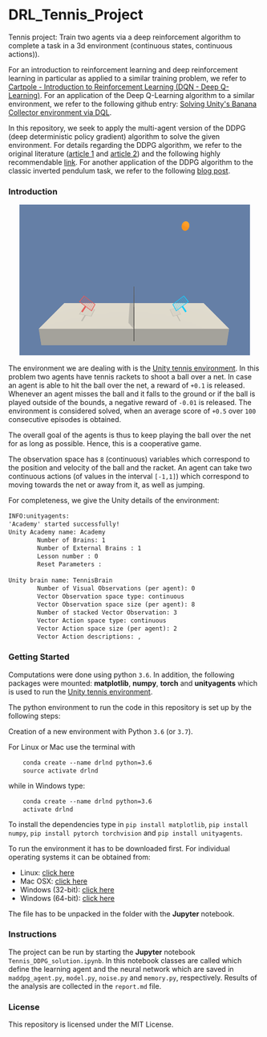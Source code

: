 # DRL_Tennis_Project
Tennis project: Train two agents via a deep reinforcement algorithm to complete a task in a 3d environment (continuous states, continuous actions)). 

For an introduction to reinforcement learning and deep reinforcement learning in particular as applied to a similar training problem, we refer to [Cartpole - Introduction to Reinforcement Learning (DQN - Deep Q-Learning)](https://towardsdatascience.com/cartpole-introduction-to-reinforcement-learning-ed0eb5b58288). For an application of the Deep Q-Learning algorithm to a similar environment, we refer to the following github entry: [Solving Unity's Banana Collector environment via DQL](https://github.com/andreaspts/DRL_Navigation_Project).

In this repository, we seek to apply the multi-agent version of the DDPG (deep deterministic policy gradient) algorithm to solve the given environment. For details regarding the DDPG algorithm, we refer to the original literature ([article 1](http://proceedings.mlr.press/v32/silver14.pdf) and [article 2](https://arxiv.org/abs/1509.02971)) and the following highly recommendable [link](https://spinningup.openai.com/en/latest/algorithms/ddpg.html). For another application of the DDPG algorithm to the classic inverted pendulum task, we refer to the following [blog post](https://towardsdatascience.com/deep-deterministic-policy-gradients-explained-2d94655a9b7b).

### Introduction

<p align="center">
  <img width="460" height="300" src="tennis.png">
</p>

 The environment we are dealing with is the [Unity tennis environment](https://github.com/Unity-Technologies/ml-agents/blob/master/docs/Learning-Environment-Examples.md#tennis). In this problem two agents have tennis rackets to shoot a ball over a net. In case an agent is able to hit the ball over the net, a reward of `+0.1` is released. Whenever an agent misses the ball and it falls to the ground or if the ball is played outside of the bounds, a negative reward of `-0.01` is released. The environment is considered solved, when an average score of `+0.5` over `100` consecutive episodes is obtained.

The overall goal of the agents is thus to keep playing the ball over the net for as long as possible. Hence, this is a cooperative game.

The observation space has `8` (continuous) variables which correspond to the position and velocity of the ball and the racket. An agent can take two continuous actions (of values in the interval `[-1,1]`) which correspond to moving towards the net or away from it, as well as jumping.

For completeness, we give the Unity details of the environment:

```
INFO:unityagents:
'Academy' started successfully!
Unity Academy name: Academy
        Number of Brains: 1
        Number of External Brains : 1
        Lesson number : 0
        Reset Parameters :
		
Unity brain name: TennisBrain
        Number of Visual Observations (per agent): 0
        Vector Observation space type: continuous
        Vector Observation space size (per agent): 8
        Number of stacked Vector Observation: 3
        Vector Action space type: continuous
        Vector Action space size (per agent): 2
        Vector Action descriptions: , 
```
### Getting Started

Computations were done using python `3.6`. In addition, the following packages were mounted: **matplotlib**, **numpy**, **torch** and **unityagents** which is used to run the [Unity tennis environment](https://github.com/Unity-Technologies/ml-agents/blob/master/docs/Learning-Environment-Examples.md#tennis).

The python environment to run the code in this repository is set up by the following steps:

Creation of a new environment with Python `3.6` (or `3.7`).

For Linux or Mac use the terminal with

```
	conda create --name drlnd python=3.6
	source activate drlnd
```
while in Windows type:

```
	conda create --name drlnd python=3.6 
	activate drlnd
```

To install the dependencies type in ```pip install matplotlib```, ```pip install numpy```, ```pip install pytorch torchvision``` and ```pip install unityagents```.


To run the environment it has to be downloaded first. For individual operating systems it can be obtained from:
* Linux: [click here](https://s3-us-west-1.amazonaws.com/udacity-drlnd/P3/Tennis/Tennis_Linux.zip)
* Mac OSX: [click here](https://s3-us-west-1.amazonaws.com/udacity-drlnd/P3/Tennis/Tennis.app.zip)
* Windows (32-bit): [click here](https://s3-us-west-1.amazonaws.com/udacity-drlnd/P3/Tennis/Tennis_Windows_x86.zip)
* Windows (64-bit): [click here](https://s3-us-west-1.amazonaws.com/udacity-drlnd/P3/Tennis/Tennis_Windows_x86_64.zip)


The file has to be unpacked in the folder with the **Jupyter** notebook.

### Instructions

The project can be run by starting the **Jupyter** notebook `Tennis_DDPG_solution.ipynb`. In this notebook classes are called which define the learning agent and the neural network which are saved in `maddpg_agent.py`, `model.py`, `noise.py` and `memory.py`, respectively. Results of the analysis are collected in the `report.md` file.

### License
This repository is licensed under the MIT License.
